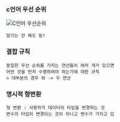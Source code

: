 ### c언어 우선 순위
![C언어 우선순위](https://github.com/user-attachments/assets/e824022f-50c8-4ac7-98eb-a144b22d0766)
```angular2html
암기는 안 해도 됨! 
```

### 결합 규칙
    동일한 우선 순위를 가지는 연산들이 여러 개가 있으면 
    어떤 것을 먼저 수행하여야 하는가에 대한 규칙 
    > 대부분의 경우 좌 -> 우 연산

### 명시적 형변환
    형 변환 : 사용자가 데이터의 타입을 변경하는 것
    변수의 타입이 변경되는 것이 아니고 변수가 가지고 있
